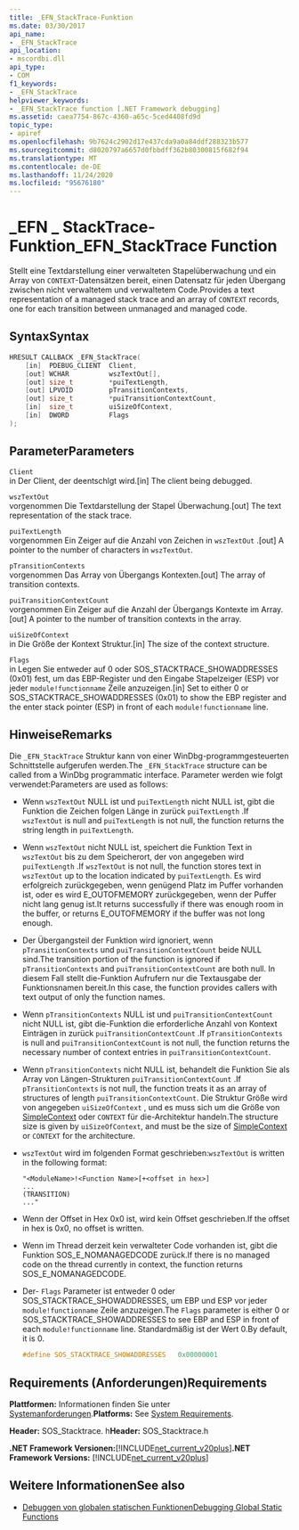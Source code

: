 ```yaml
---
title: _EFN_StackTrace-Funktion
ms.date: 03/30/2017
api_name:
- _EFN_StackTrace
api_location:
- mscordbi.dll
api_type:
- COM
f1_keywords:
- _EFN_StackTrace
helpviewer_keywords:
- _EFN_StackTrace function [.NET Framework debugging]
ms.assetid: caea7754-867c-4360-a65c-5ced4408fd9d
topic_type:
- apiref
ms.openlocfilehash: 9b7624c2902d17e437cda9a0a84ddf288323b577
ms.sourcegitcommit: d8020797a6657d0fbbdff362b80300815f682f94
ms.translationtype: MT
ms.contentlocale: de-DE
ms.lasthandoff: 11/24/2020
ms.locfileid: "95676180"
---
```

# <a name="_efn_stacktrace-function"></a><span data-ttu-id="e5b73-102">\_EFN \_ StackTrace-Funktion</span><span class="sxs-lookup"><span data-stu-id="e5b73-102">\_EFN\_StackTrace Function</span></span>

<span data-ttu-id="e5b73-103">Stellt eine Textdarstellung einer verwalteten Stapelüberwachung und ein Array von `CONTEXT`-Datensätzen bereit, einen Datensatz für jeden Übergang zwischen nicht verwaltetem und verwaltetem Code.</span><span class="sxs-lookup"><span data-stu-id="e5b73-103">Provides a text representation of a managed stack trace and an array of `CONTEXT` records, one for each transition between unmanaged and managed code.</span></span>  
  
## <a name="syntax"></a><span data-ttu-id="e5b73-104">Syntax</span><span class="sxs-lookup"><span data-stu-id="e5b73-104">Syntax</span></span>  
  
```cpp  
HRESULT CALLBACK _EFN_StackTrace(  
    [in]  PDEBUG_CLIENT  Client,  
    [out] WCHAR          wszTextOut[],  
    [out] size_t         *puiTextLength,  
    [out] LPVOID         pTransitionContexts,  
    [out] size_t         *puiTransitionContextCount,  
    [in]  size_t         uiSizeOfContext,  
    [in]  DWORD          Flags  
);  
```  
  
## <a name="parameters"></a><span data-ttu-id="e5b73-105">Parameter</span><span class="sxs-lookup"><span data-stu-id="e5b73-105">Parameters</span></span>  

 `Client`  
 <span data-ttu-id="e5b73-106">in Der Client, der deentschlgt wird.</span><span class="sxs-lookup"><span data-stu-id="e5b73-106">[in] The client being debugged.</span></span>  
  
 `wszTextOut`  
 <span data-ttu-id="e5b73-107">vorgenommen Die Textdarstellung der Stapel Überwachung.</span><span class="sxs-lookup"><span data-stu-id="e5b73-107">[out] The text representation of the stack trace.</span></span>  
  
 `puiTextLength`  
 <span data-ttu-id="e5b73-108">vorgenommen Ein Zeiger auf die Anzahl von Zeichen in `wszTextOut` .</span><span class="sxs-lookup"><span data-stu-id="e5b73-108">[out] A pointer to the number of characters in `wszTextOut`.</span></span>  
  
 `pTransitionContexts`  
 <span data-ttu-id="e5b73-109">vorgenommen Das Array von Übergangs Kontexten.</span><span class="sxs-lookup"><span data-stu-id="e5b73-109">[out] The array of transition contexts.</span></span>  
  
 `puiTransitionContextCount`  
 <span data-ttu-id="e5b73-110">vorgenommen Ein Zeiger auf die Anzahl der Übergangs Kontexte im Array.</span><span class="sxs-lookup"><span data-stu-id="e5b73-110">[out] A pointer to the number of transition contexts in the array.</span></span>  
  
 `uiSizeOfContext`  
 <span data-ttu-id="e5b73-111">in Die Größe der Kontext Struktur.</span><span class="sxs-lookup"><span data-stu-id="e5b73-111">[in] The size of the context structure.</span></span>  
  
 `Flags`  
 <span data-ttu-id="e5b73-112">in Legen Sie entweder auf 0 oder SOS_STACKTRACE_SHOWADDRESSES (0x01) fest, um das EBP-Register und den Eingabe Stapelzeiger (ESP) vor jeder `module!functionname` Zeile anzuzeigen.</span><span class="sxs-lookup"><span data-stu-id="e5b73-112">[in] Set to either 0 or SOS_STACKTRACE_SHOWADDRESSES (0x01) to show the EBP register and the enter stack pointer (ESP) in front of each `module!functionname` line.</span></span>  
  
## <a name="remarks"></a><span data-ttu-id="e5b73-113">Hinweise</span><span class="sxs-lookup"><span data-stu-id="e5b73-113">Remarks</span></span>  

 <span data-ttu-id="e5b73-114">Die `_EFN_StackTrace` Struktur kann von einer WinDbg-programmgesteuerten Schnittstelle aufgerufen werden.</span><span class="sxs-lookup"><span data-stu-id="e5b73-114">The `_EFN_StackTrace` structure can be called from a WinDbg programmatic interface.</span></span> <span data-ttu-id="e5b73-115">Parameter werden wie folgt verwendet:</span><span class="sxs-lookup"><span data-stu-id="e5b73-115">Parameters are used as follows:</span></span>  
  
- <span data-ttu-id="e5b73-116">Wenn `wszTextOut` NULL ist und `puiTextLength` nicht NULL ist, gibt die Funktion die Zeichen folgen Länge in zurück `puiTextLength` .</span><span class="sxs-lookup"><span data-stu-id="e5b73-116">If `wszTextOut` is null and `puiTextLength` is not null, the function returns the string length in `puiTextLength`.</span></span>  
  
- <span data-ttu-id="e5b73-117">Wenn `wszTextOut` nicht NULL ist, speichert die Funktion Text in `wszTextOut` bis zu dem Speicherort, der von angegeben wird `puiTextLength` .</span><span class="sxs-lookup"><span data-stu-id="e5b73-117">If `wszTextOut` is not null, the function stores text in `wszTextOut` up to the location indicated by `puiTextLength`.</span></span> <span data-ttu-id="e5b73-118">Es wird erfolgreich zurückgegeben, wenn genügend Platz im Puffer vorhanden ist, oder es wird E_OUTOFMEMORY zurückgegeben, wenn der Puffer nicht lang genug ist.</span><span class="sxs-lookup"><span data-stu-id="e5b73-118">It returns successfully if there was enough room in the buffer, or returns E_OUTOFMEMORY if the buffer was not long enough.</span></span>  
  
- <span data-ttu-id="e5b73-119">Der Übergangsteil der Funktion wird ignoriert, wenn `pTransitionContexts` und `puiTransitionContextCount` beide NULL sind.</span><span class="sxs-lookup"><span data-stu-id="e5b73-119">The transition portion of the function is ignored if `pTransitionContexts` and `puiTransitionContextCount` are both null.</span></span> <span data-ttu-id="e5b73-120">In diesem Fall stellt die-Funktion Aufrufern nur die Textausgabe der Funktionsnamen bereit.</span><span class="sxs-lookup"><span data-stu-id="e5b73-120">In this case, the function provides callers with text output of only the function names.</span></span>  
  
- <span data-ttu-id="e5b73-121">Wenn `pTransitionContexts` NULL ist und `puiTransitionContextCount` nicht NULL ist, gibt die-Funktion die erforderliche Anzahl von Kontext Einträgen in zurück `puiTransitionContextCount` .</span><span class="sxs-lookup"><span data-stu-id="e5b73-121">If `pTransitionContexts` is null and `puiTransitionContextCount` is not null, the function returns the necessary number of context entries in `puiTransitionContextCount`.</span></span>  
  
- <span data-ttu-id="e5b73-122">Wenn `pTransitionContexts` nicht NULL ist, behandelt die Funktion Sie als Array von Längen-Strukturen `puiTransitionContextCount` .</span><span class="sxs-lookup"><span data-stu-id="e5b73-122">If `pTransitionContexts` is not null, the function treats it as an array of structures of length `puiTransitionContextCount`.</span></span> <span data-ttu-id="e5b73-123">Die Struktur Größe wird von angegeben `uiSizeOfContext` , und es muss sich um die Größe von [SimpleContext](stacktrace-simplecontext-structure.md) oder `CONTEXT` für die-Architektur handeln.</span><span class="sxs-lookup"><span data-stu-id="e5b73-123">The structure size is given by `uiSizeOfContext`, and must be the size of [SimpleContext](stacktrace-simplecontext-structure.md) or `CONTEXT` for the architecture.</span></span>  
  
- <span data-ttu-id="e5b73-124">`wszTextOut` wird im folgenden Format geschrieben:</span><span class="sxs-lookup"><span data-stu-id="e5b73-124">`wszTextOut` is written in the following format:</span></span>  
  
    ```output  
    "<ModuleName>!<Function Name>[+<offset in hex>]  
    ...  
    (TRANSITION)  
    ..."  
    ```  
  
- <span data-ttu-id="e5b73-125">Wenn der Offset in Hex 0x0 ist, wird kein Offset geschrieben.</span><span class="sxs-lookup"><span data-stu-id="e5b73-125">If the offset in hex is 0x0, no offset is written.</span></span>  
  
- <span data-ttu-id="e5b73-126">Wenn im Thread derzeit kein verwalteter Code vorhanden ist, gibt die Funktion SOS_E_NOMANAGEDCODE zurück.</span><span class="sxs-lookup"><span data-stu-id="e5b73-126">If there is no managed code on the thread currently in context, the function returns SOS_E_NOMANAGEDCODE.</span></span>  
  
- <span data-ttu-id="e5b73-127">Der- `Flags` Parameter ist entweder 0 oder SOS_STACKTRACE_SHOWADDRESSES, um EBP und ESP vor jeder `module!functionname` Zeile anzuzeigen.</span><span class="sxs-lookup"><span data-stu-id="e5b73-127">The `Flags` parameter is either 0 or SOS_STACKTRACE_SHOWADDRESSES to see EBP and ESP in front of each `module!functionname` line.</span></span> <span data-ttu-id="e5b73-128">Standardmäßig ist der Wert 0.</span><span class="sxs-lookup"><span data-stu-id="e5b73-128">By default, it is 0.</span></span>  
  
    ```cpp  
    #define SOS_STACKTRACE_SHOWADDRESSES   0x00000001  
    ```  
  
## <a name="requirements"></a><span data-ttu-id="e5b73-129">Requirements (Anforderungen)</span><span class="sxs-lookup"><span data-stu-id="e5b73-129">Requirements</span></span>  

 <span data-ttu-id="e5b73-130">**Plattformen:** Informationen finden Sie unter [Systemanforderungen](../../get-started/system-requirements.md).</span><span class="sxs-lookup"><span data-stu-id="e5b73-130">**Platforms:** See [System Requirements](../../get-started/system-requirements.md).</span></span>  
  
 <span data-ttu-id="e5b73-131">**Header:** SOS_Stacktrace. h</span><span class="sxs-lookup"><span data-stu-id="e5b73-131">**Header:** SOS_Stacktrace.h</span></span>  
  
 <span data-ttu-id="e5b73-132">**.NET Framework Versionen:**[!INCLUDE[net_current_v20plus](../../../../includes/net-current-v20plus-md.md)]</span><span class="sxs-lookup"><span data-stu-id="e5b73-132">**.NET Framework Versions:** [!INCLUDE[net_current_v20plus](../../../../includes/net-current-v20plus-md.md)]</span></span>  
  
## <a name="see-also"></a><span data-ttu-id="e5b73-133">Weitere Informationen</span><span class="sxs-lookup"><span data-stu-id="e5b73-133">See also</span></span>

- [<span data-ttu-id="e5b73-134">Debuggen von globalen statischen Funktionen</span><span class="sxs-lookup"><span data-stu-id="e5b73-134">Debugging Global Static Functions</span></span>](debugging-global-static-functions.md)
